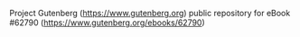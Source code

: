 Project Gutenberg (https://www.gutenberg.org) public repository for eBook #62790 (https://www.gutenberg.org/ebooks/62790)
